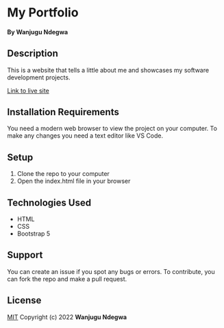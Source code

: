 # My Portfolio
#### By **Wanjugu Ndegwa**
## Description
This is a website that tells a little about me and showcases my software development projects.

[Link to live site](https://wanjugundegwa.github.io/portfolio/)

## Installation Requirements
You need a modern web browser to view the project on your computer. To make any changes you need a text editor like VS Code.

## Setup
1. Clone the repo to your computer
2. Open the index.html file in your browser

## Technologies Used
* HTML
* CSS
* Bootstrap 5

## Support
You can create an issue if you spot any bugs or errors. To contribute, you can fork the repo and make a pull request.

## License
[MIT](https://choosealicense.com/licenses/mit/)
Copyright (c) 2022 **Wanjugu Ndegwa**
  
